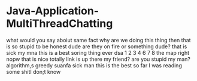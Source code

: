 # Java-Application-MultiThreadChatting
what would you say aboiut
same fact
why are we doing this thing then
that is so stupid to be honest dude
are they on fire or something dude?
that is sick my mna
this is a best soring thing ever
dsa
1
2
3
4
6
7
8
the map right nopw
that is nice
totally
link is up there my friend?
are you stupid my man?
algorithm,s
greedy suanfa
sick man this is the best so far
I was reading some shitI don;t know
